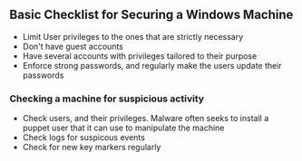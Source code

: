 ## Basic Checklist for Securing a Windows Machine

- Limit User privileges to the ones that are strictly necessary
- Don't have guest accounts
- Have several accounts with privileges tailored to their purpose
- Enforce strong passwords, and regularly make the users update their passwords

### Checking a machine for suspicious activity

- Check users, and their privileges. Malware often seeks to install a puppet user that it can use to manipulate the machine
- Check logs for suspicous events
- Check for new key markers regularly